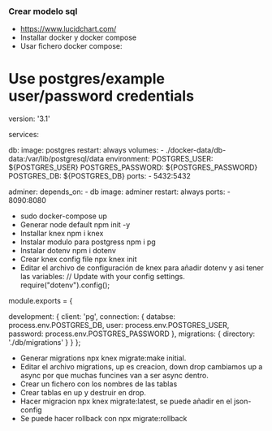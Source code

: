 ### Crear modelo sql
- https://www.lucidchart.com/
- Installar docker y docker compose
- Usar fichero docker compose:
# Use postgres/example user/password credentials
version: '3.1'

services:

  db:
    image: postgres
    restart: always
    volumes:
      - ./docker-data/db-data:/var/lib/postgresql/data
    environment:
      POSTGRES_USER: ${POSTGRES_USER}
      POSTGRES_PASSWORD: ${POSTGRES_PASSWORD}
      POSTGRES_DB: ${POSTGRES_DB}
    ports: 
      - 5432:5432

  adminer:
    depends_on: 
      - db
    image: adminer
    restart: always
    ports:
      - 8090:8080

- sudo docker-compose up
- Generar node default npm init -y
- Installar knex npm i knex
- Instalar modulo para postgress npm i pg
- Instalar dotenv npm i dotenv
- Crear knex config file npx knex init
- Editar el archivo de configuración de knex para añadir dotenv y asi tener las variables:
// Update with your config settings.
require("dotenv").config();

module.exports = {

  development: {
    client: 'pg',
    connection: {
      databse: process.env.POSTGRES_DB,
      user: process.env.POSTGRES_USER,
      password: process.env.POSTGRES_PASSWORD
    },
    migrations: {
      directory: './db/migrations'
    }
  }
};

- Generar migrations npx knex migrate:make initial.
- Editar el archivo migrations, up es creacion, down drop cambiamos up a async por que muchas funcines van a ser async dentro.
- Crear un fichero con los nombres de las tablas
- Crear tablas en up y destruir en drop.
- Hacer migracion npx knex migrate:latest, se puede añadir en el json-config
- Se puede hacer rollback con npx migrate:rollback
